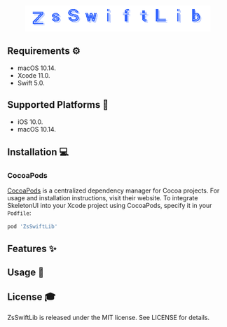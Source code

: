 <p align='center'>
	<img src='Assets/ZsSwiftLib.gif'>
</p>

## Requirements ⚙️
- macOS 10.14.
- Xcode 11.0.
- Swift 5.0.

## Supported Platforms 📱
- iOS 10.0.
- macOS 10.14.

## Installation 💻

### CocoaPods
[CocoaPods](https://cocoapods.org) is a centralized dependency manager for Cocoa projects. For usage and installation instructions, visit their website. To integrate SkeletonUI into your Xcode project using CocoaPods, specify it in your `Podfile`:

```ruby
pod 'ZsSwiftLib'
```

## Features ✨

## Usage 🚀

## License 🎓
ZsSwiftLib is released under the MIT license. See LICENSE for details.
